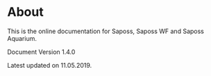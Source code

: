 # About

This is the online documentation for Saposs, Saposs WF and Saposs Aquarium.

Document Version 1.4.0

Latest updated on 11.05.2019.